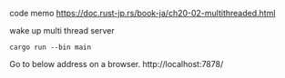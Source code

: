 code memo
https://doc.rust-jp.rs/book-ja/ch20-02-multithreaded.html

wake up multi thread server
```shell
cargo run --bin main
```

Go to below address on a browser.
http://localhost:7878/
